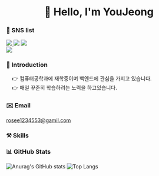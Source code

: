 <div align=center><h1>
👋 Hello, I'm YouJeong  
</h1></div>
  
### 💙 SNS list
<a href="https://hu-studyrecord.tistory.com/" target="_blank"><img src="https://img.shields.io/badge/Tistory-84A8AD?style=flat-square&logo=Tistory&logoColor=white"/> </a><a href="https://jeong-sys.github.io/" target="_blank"><img src="https://img.shields.io/badge/GitHub-181717?style=flat-square&logo=GitHub&logoColor=white"/></a> </a><a href="https://blog.naver.com/rosee12345/" target="_blank"><img src="https://img.shields.io/badge/Blog-03C75A?style=flat-square&logo=Naver&logoColor=white"/></a>  
</a><a href="https://www.instagram.com/h_yyuj/" target="_blank"><img src="https://img.shields.io/badge/Instagram-E4405F?style=flat-square&logo=Instagram&logoColor=white"/></a> 

### 🪪 Introduction
&nbsp;&nbsp;&nbsp;&nbsp;👉 컴퓨터공학과에 재학중이며 백엔드에 관심을 가지고 있습니다.  
&nbsp;&nbsp;&nbsp;&nbsp;👉 매일 꾸준히 학습하려는 노력을 하고있습니다.

### ✉️ Email
  rosee1234553@gamil.com

### ⚒️ Skills



### 📊 GitHub Stats
![Anurag's GitHub stats](https://github-readme-stats.vercel.app/api?username=jeong-sys&show_icons=true&theme=tokyonight)
![Top Langs](https://github-readme-stats.vercel.app/api/top-langs/?username=jeong-sys&layout=compact&theme=tokyonight)

</div>
